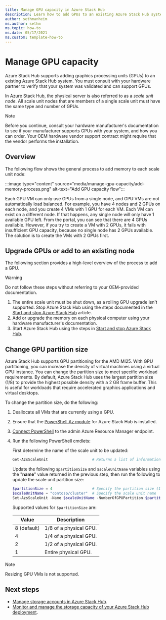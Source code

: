 ```yaml
---
title: Manage GPU capacity in Azure Stack Hub
description: Learn how to add GPUs to an existing Azure Stack Hub system. 
author: sethmanheim
ms.author: sethm
ms.topic: how-to
ms.date: 05/17/2021
ms.custom: template-how-to
---
```


# Manage GPU capacity

Azure Stack Hub supports adding graphics processing units (GPUs) to an existing Azure Stack Hub system. You must consult with your hardware partner to verify that your system was validated and can support GPUs.

In Azure Stack Hub, the physical server is also referred to as a *scale unit node*. All scale unit nodes that are members of a single scale unit must have the same type and number of GPUs.

> [!NOTE]
> Before you continue, consult your hardware manufacturer's documentation to see if your manufacturer supports GPUs with your system, and how you can order. Your OEM hardware vendor support contract might require that the vendor performs the installation.

## Overview

The following flow shows the general process to add memory to each scale unit node:

:::image type="content" source="media/manage-gpu-capacity/add-memory-process.png" alt-text="Add GPU capacity flow":::

Each GPU VM can only use GPUs from a single node, and GPU VMs are not automatically load balanced. For example, you have 4 nodes and 2 GPUs on each node, and you create 4 VMs with 1 GPU for each VM. Each VM can exist on a different node. If that happens, any single node will only have 1 available GPU left. From the portal, you can see that there are 4 GPUs available. However, if you try to create a VM with 2 GPUs, it fails with insufficient GPU capacity, because no single node has 2 GPUs available. The solution is to create the VMs with 2 GPUs first.

## Upgrade GPUs or add to an existing node

The following section provides a high-level overview of the process to add a GPU.

> [!WARNING]
> Do not follow these steps without referring to your OEM-provided documentation.

1. The entire scale unit must be shut down, as a rolling GPU upgrade isn't supported. Stop Azure Stack Hub using the steps documented in the [Start and stop Azure Stack Hub](azure-stack-start-and-stop.md) article.
2. Add or upgrade the memory on each physical computer using your hardware manufacturer's documentation.
3. Start Azure Stack Hub using the steps in [Start and stop Azure Stack Hub](azure-stack-start-and-stop.md).

## Change GPU partition size

Azure Stack Hub supports GPU partitioning for the AMD MI25. With GPU partitioning, you can increase the density of virtual machines using a virtual GPU instance. You can change the partition size to meet specific workload requirements. By default, Azure Stack Hub uses the largest partition size (1/8) to provide the highest possible density with a 2 GB frame buffer. This is useful for workloads that require accelerated graphics applications and virtual desktops.

To change the partition size, do the following:

1. Deallocate all VMs that are currently using a GPU.
1. Ensure that the [PowerShell Az module](powershell-install-az-module.md) for Azure Stack Hub is installed.
1. [Connect PowerShell](azure-stack-powershell-configure-admin.md) to the admin Azure Resource Manager endpoint.
1. Run the following PowerShell cmdlets:

   First determine the name of the scale unit to be updated:

   ```powershell
   Get-AzsScaleUnit                    # Returns a list of information about scale units in your stamp 
   ```

   Update the following `$partitionSize` and `$scaleUnitName` variables using the "**name**" value returned in the previous step, then run the following to update the scale unit partition size:

   ```powershell
   $partitionSize = 4                  # Specify the partition size (1, 2, 4, 8)
   $scaleUnitName = "contoso/cluster"  # Specify the scale unit name
   Set-AzsScaleUnit -Name $scaleUnitName -NumberOfGPUPartition $partitionSize
   ```

   Supported values for `$partitionSize` are:

   | Value        | Description              |
   |--------------|--------------------------|
   | 8 (default)  | 1/8 of a physical GPU.   |
   | 4            | 1/4 of a physical GPU.  |
   | 2            | 1/2 of a physical GPU.   |
   | 1            | Entire physical GPU.      |

> [!NOTE]
> Resizing GPU VMs is not supported.

## Next steps

- [Manage storage accounts in Azure Stack Hub](azure-stack-manage-storage-accounts.md).
- [Monitor and manage the storage capacity of your Azure Stack Hub deployment](azure-stack-manage-storage-shares.md).
